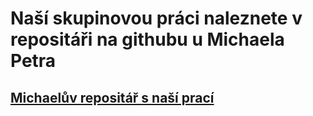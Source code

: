 # Naší skupinovou práci naleznete v repositáři na githubu u Michaela Petra
## [Michaelův repositář s naší prací](https://github.com/Petrones500078/Homework/tree/master/Praxe-Skupinov%C3%BDProjektD)